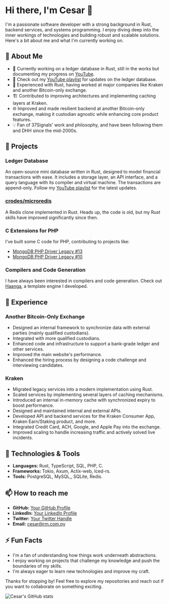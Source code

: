 # Hi there, I'm Cesar 👋

I'm a passionate software developer with a strong background in Rust, backend services, and systems programming. I enjoy diving deep into the inner workings of technologies and building robust and scalable solutions. Here's a bit about me and what I'm currently working on.

## 🌟 About Me

- 🔭 Currently working on a ledger database in Rust, still in the works but documenting my progress on [YouTube](https://www.youtube.com/playlist?list=PLl0vOJuOj6F9NKWyQJFrzfWO4I_zxS2b).
- 🎥 Check out my [YouTube playlist](https://www.youtube.com/playlist?list=PLl0vOJuOj6F9NKWyQJFrzfWO4I_zxS2b) for updates on the ledger database.
- 🦀 Experienced with Rust, having worked at major companies like Kraken and another Bitcoin-only exchange.
- 🏗️ Contributed to improving architectures and implementing caching layers at Kraken.
- 🌐 Improved and made resilient backend at another Bitcoin-only exchange, making it custodian agnostic while enhancing core product features.
- 💡 Fan of 37Signals' work and philosophy, and have been following them and DHH since the mid-2000s.

## 🚀 Projects

### Ledger Database
An open-source mini database written in Rust, designed to model financial transactions with ease. It includes a storage layer, an API interface, and a query language with its compiler and virtual machine. The transactions are append-only. Follow my [YouTube playlist](https://www.youtube.com/playlist?list=PLl0vOJuOj6F9NKWyQJFrzfWO4I_zxS2b) for the latest updates.

### [crodes/microredis](https://github.com/crodas/microredis)
A Redis clone implemented in Rust. Heads up, the code is old, but my Rust skills have improved significantly since then.

### C Extensions for PHP
I've built some C code for PHP, contributing to projects like:
- [MongoDB PHP Driver Legacy #13](https://github.com/mongodb/mongo-php-driver-legacy/pull/13)
- [MongoDB PHP Driver Legacy #10](https://github.com/mongodb/mongo-php-driver-legacy/pull/10)

### Compilers and Code Generation
I have always been interested in compilers and code generation. Check out [Haanga](https://github.com/crodas/Haanga), a template engine I developed.


## 💼 Experience

### Another Bitcoin-Only Exchange
- Designed an internal framework to synchronize data with external parties (mainly qualified custodians).
- Integrated with more qualified custodians.
- Enhanced code and infrastructure to support a bank-grade ledger and other services.
- Improved the main website's performance.
- Enhanced the hiring process by designing a code challenge and interviewing candidates.

### Kraken
- Migrated legacy services into a modern implementation using Rust.
- Scaled services by implementing several layers of caching mechanisms.
- Introduced an internal in-memory cache with synchronized expiry to boost performance.
- Designed and maintained internal and external APIs.
- Developed API and backend services for the Kraken Consumer App, Kraken Earn/Staking product, and more.
- Integrated Credit Card, ACH, Google, and Apple Pay into the exchange.
- Improved scaling to handle increasing traffic and actively solved live incidents.



## 🔧 Technologies & Tools

- **Languages:** Rust, TypeScript, SQL, PHP, C.
- **Frameworks:** Tokio, Axum, Actix-web, Iced-rs.
- **Tools:** PostgreSQL, MySQL,, SQLite, Redis.

## 📫 How to reach me

- **GitHub:** [Your GitHub Profile](https://github.com/crodas)
- **LinkedIn:** [Your LinkedIn Profile](https://www.linkedin.com/in/crodas)
- **Twitter:** [Your Twitter Handle](https://twitter.com/crodas)
- **Email:** cesar@rm.com.py

## ⚡ Fun Facts

- I'm a fan of understanding how things work underneath abstractions.
- I enjoy working on projects that challenge my knowledge and push the boundaries of my skills.
- I'm always eager to learn new technologies and improve my craft.

Thanks for stopping by! Feel free to explore my repositories and reach out if you want to collaborate on something exciting.

![Cesar's GitHub stats](https://github-readme-stats.vercel.app/api?username=crodas&show_icons=true&theme=radical)
